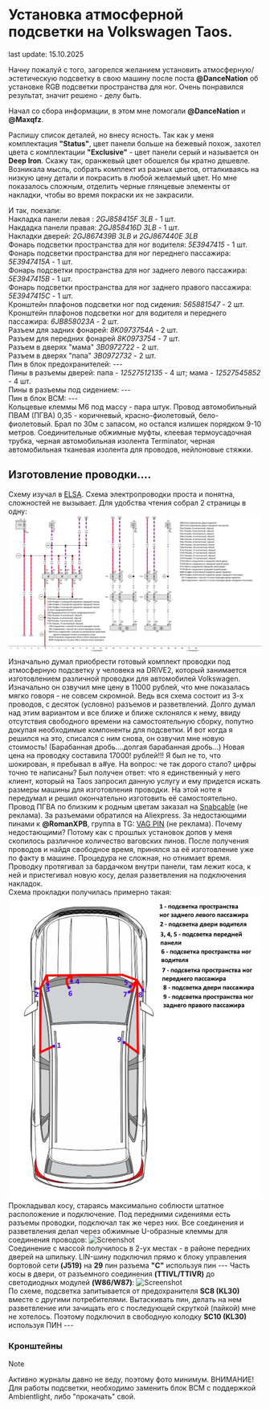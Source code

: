 # Установка атмосферной подсветки на Volkswagen Taos.
last update: 15.10.2025

Начну пожалуй с того, загорелся желанием установить атмосферную/эстетическую подсветку в свою машину после поста **@DanceNation** об установке RGB подсветки пространства 
для ног. Очень понравился результат, значит решено - делу быть.

Начал со сбора информации, в этом мне помогали **@DanceNation** и **@Maxqfz**. 

Распишу список деталей, но внесу ясность. Так как у меня комплектация **"Status"**, цвет панели больше на бежевый похож, захотел цвета 
с комплектации **"Exclusive"** - цвет панели серый и называется он **Deep Iron**. Скажу так, оранжевый цвет обошелся бы кратно дешевле. 
Возникала мысль, собрать комплект из разных цветов, отталкиваясь на низкую цену детали и покрасить в любой желаемый цвет. 
Но мне показалось сложным, отделить черные глянцевые элементы от накладки, чтобы во время покраски их не закрасили.

И так, поехали:  
Накладка панели левая : _2GJ858415F 3LB_ - 1 шт.  
Накдадка панели правая: _2GJ858416D 3LB_ - 1 шт.  
Накладки дверей: _2GJ867439B 3LB_ и _2GJ867440E 3LB_  
Фонарь подсветки пространства для ног водителя: _5Е3947415_ - 1 шт.  
Фонарь подсветки пространства для ног переднего пассажира: _5Е3947415А_ - 1 шт.  
Фонарь подсветки пространства для ног заднего левого пассажира: _5Е3947415B_ - 1 шт.  
Фонарь подсветки пространства для ног заднего правого пассажира: _5Е3947415С_ - 1 шт.  
Кронштейн плафонов подсветки ног под сидения: _565881547_ - 2 шт.  
Кронштейн плафонов подсветки ног для водителя и переднего пассажира: _6JB858023А_ - 2 шт.  
Разъем для задних фонарей: _8K0973754А_ - 2 шт.  
Разъем для передних фонарей _8K0973754_ - 7 шт.  
Разъем в дверях "мама" _3В0972722_ - 2 шт.  
Разъем в дверях "папа" _3В0972732_ - 2 шт.  
Пин в блок предохранителей: ---  
Пины в разъемы дверей: папа - _12527512135_ - 4 шт; мама - _12527545852_ - 4 шт.  
Пины в разъемы под сидением: ---  
Пин в блок ВСМ: ---  
Кольцевые клеммы М6 под массу - пара штук.
Провод автомобильный ПВАМ (ПГВА) 0,35 - коричневый, красно-фиолетовый, бело-фиолетовый. Брал по 30м с запасом, но остался излишек порядком 9-10 метров.
Соединительные обжимные муфты, клеевая термоусадочная трубка, черная автомобильная изолента Terminator, черная автомобильная тканевая изолента для проводов, нейлоновые стяжки.

## Изготовление проводки....
Схему изучал в [ELSA](https://superetka.com/elsa). Схема электропроводки проста и понятна, сложностей не вызывает.
Для удобства чтения собрал 2 страницы в одну:
![Screenshot](/images/vw_ambient_light.png)  
Изначально думал приобрести готовый комплект проводки под атмосферную подсветку у человека на DRIVE2, который занимается изготовлением различной проводки для автомобилей Volkswagen.
Изначально он озвучил мне цену в 11000 рублей, что мне показалась мягко говоря - не совсем скромной. Ведь вся схема состоит из 3-х проводов, с десяток (условно) разъемов и разветвлений. 
Долго думал над этим вариантом и все ближе и ближе склонялся к нему, ввиду отсутствия свободного времени на самостоятельную сборку, попутно докупая необходимые компоненты для подсветки. 
И вот когда я решился на это, списался с ним снова, он озвучил мне новую стоимость! (Барабанная дробь....долгая барабанная дробь...) Новая цена на проводку составила 17000! 
рублей!!! Я был не то, что шокирован, я пребывал в а#уе. На вопрос: че так дорого стало? цифры точно те написаны? Был получен ответ: что я единственный у него клиент, 
который на Taos запросил данную услугу и ему придется искать размеры машины для изготовления проводки.
На этой ноте я передумал и решил окончательно изготовить её самостоятельно.  
Провод ПГВА по близким к родным цветам заказал на [Snabcable](https://snabcable.ru) (не реклама).
За разъемами обратился на Aliexpress. За недостающими пинами к **@RomanXPB**, группа в TG: [VAG PIN](https://t.me/VAG_PIN) (не реклама).
Почему недостающими? Потому как с прошлых установок допов у меня скопилось различное количество ваговских пинов.
После получения проводов и найдя свободное время, принялся за её изготовление уже по факту в машине.
Процедура не сложная, но отнимает время.  
Проводку протягивал за бардачком внутри панели, там лежит коса, к ней и пристегивал новую косу, делая разветвления на подключения накладок.  
Схема прокладки получилась примерно такая:
![Screenshot](/images/vw_ambient_scheme.jpg)  
Прокладывал косу, стараясь максимально соблюсти штатное расположение и подключение. Под передними сидениями есть разъемы проводки, подключал так же через них.
Все соединения и разветвления делал через обжимные U-образные клеммы для соединения проводов:
![Screenshot](/images/vw_ambient_wire_1.jpg)  
Соединение с массой получилось в 2-ух местах - в районе передних дверей на шпильку.
LIN-шину подключил прямо к блоку управления бортовой сети **(J519)** на **29** пин разъема **"С"** используя пин ---
Часть косы в двери, от разъемного соединения **(TTIVL/TTIVR)** до светодиодных модулей **(W86/W87)**:
![Screenshot](/images/vw_ambient_wire_2.jpg)  
По схеме, подсветка запитывается от предохранителя **SC8 (KL30)** вместе с другими потребителями. Вытаскивать пин, делать на нем разветвление или зачищать его
 с последующей скруткой (пайкой) мне не хотелось. Поэтому подключил в свободную колодку **SC10 (KL30)** используя ПИН ---

### Кронштейны

> [!NOTE]  
Активно журналы давно не веду, поэтому фото минимум.
ВНИМАНИЕ! Для работы подсветки, необходимо заменить блок ВСМ с поддержкой Ambientlight, либо "прокачать" свой.
